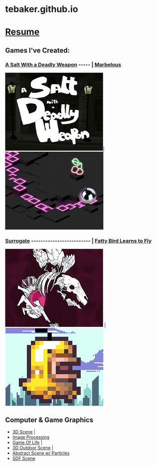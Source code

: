 # tebaker.github.io
# [Resume](tebaker.github.io/resume)

## Games I've Created:

### [A Salt With a Deadly Weapon](https://tebaker.itch.io/salt) ----- | [Marbelous](http://marbelous.bitballoon.com/)

![aswadwScreenshot](/images/aswadwImage.png)| ![fattyBirdScreenshot](/images/marbelousImage.png)

### [Surrogate](https://tebaker.itch.io/surrogate) ------------------------- | [Fatty Bird Learns to Fly](https://tebaker.itch.io/bakerrunner)

![surrogateScreenshot](/images/surrogateImage.png) | ![fattyBirdScreenshot](/images/fattyBirdImage.png)

## Computer & Game Graphics
* [3D Scene](tebaker.github.io/hw1/partA.html) |
* [Image Processing](tebaker.github.io/hw1/partB.html)
* [Game Of Life](tebaker.github.io/hw1/partC.html) |
* [3D Outdoor Scene](tebaker.github.io/hw2/partA.html) |
* [Abstract Scene w/ Particles](tebaker.github.io/hw2/partB.html)
* [SDF Scene](tebaker.github.io/hw3/partB.html)

